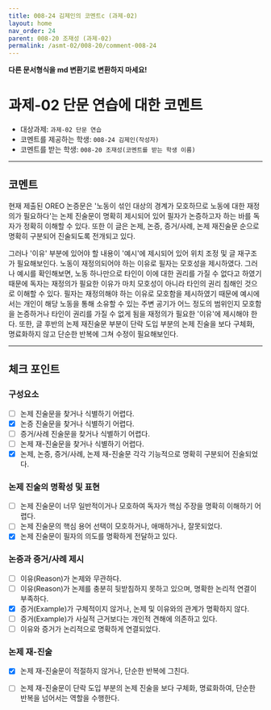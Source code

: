 ```yaml
---
title: 008-24 김제인의 코멘트c (과제-02)
layout: home
nav_order: 24
parent: 008-20 조재성 (과제-02)
permalink: /asmt-02/008-20/comment-008-24
---
```


**다른 문서형식을 md 변환기로 변환하지 마세요!**

# 과제-02 단문 연습에 대한 코멘트

- 대상과제: `과제-02 단문 연습`
- 코멘트를 제공하는 학생: `008-24 김제인(작성자)`
- 코멘트를 받는 학생: `008-20 조재성(코멘트를 받는 학생 이름)`

---

## 코멘트

현재 제출된 OREO 논증문은 '노동이 섞인 대상의 경계가 모호하므로 노동에 대한 재정의가 필요하다'는 논제 진술문이 명확히 제시되어 있어 필자가 논증하고자 하는 바를 독자가 정확히 이해할 수 있다. 또한 이 글은 논제, 논증, 증거/사례, 논제 재진술문 순으로 명확히 구분되어 진술되도록 전개되고 있다.

그러나 '이유' 부분에 있어야 할 내용이 '예시'에 제시되어 있어 위치 조정 및 글 재구조가 필요해보인다. 노동이 재정의되어야 하는 이유로 필자는 모호성을 제시하였다. 그러나 예시를 확인해보면, 노동 하나만으로 타인이 이에 대한 권리를 가질 수 없다고 하였기 때문에 독자는 재정의가 필요한 이유가 마치 모호성이 아니라 타인의 권리 침해인 것으로 이해할 수 있다. 필자는 재정의해야 하는 이유로 모호함을 제시하였기 때문에 예시에서는 개인이 해당 노동을 통해 소유할 수 있는 주변 공기가 어느 정도의 범위인지 모호함을 논증하거나 타인이 권리를 가질 수 없게 됨을 재정의가 필요한 '이유'에 제시해야 한다. 또한, 글 후반의 논제 재진술문 부분이 단락 도입 부분의 논제 진술을 보다 구체화, 명료화하지 않고 단순한 반복에 그쳐 수정이 필요해보인다.

---

## 체크 포인트

### **구성요소**

- [ ] 논제 진술문을 찾거나 식별하기 어렵다.
- [x] 논증 진술문을 찾거나 식별하기 어렵다.
- [ ] 증거/사례 진술문을 찾거나 식별하기 어렵다.
- [ ] 논제 재-진술문을 찾거나 식별하기 어렵다.
- [x] 논제, 논증, 증거/사례, 논제 재-진술문 각각 기능적으로 명확히 구분되어 진술되었다.

### **논제 진술의 명확성 및 표현**

- [ ] 논제 진술문이 너무 일반적이거나 모호하여 독자가 핵심 주장을 명확히 이해하기 어렵다.
- [ ] 논제 진술문의 핵심 용어 선택이 모호하거나, 애매하거나, 잘못되었다.
- [x] 논제 진술문이 필자의 의도를 명확하게 전달하고 있다.

### **논증과 증거/사례 제시**

- [ ] 이유(Reason)가 논제와 무관하다.
- [ ] 이유(Reason)가 논제를 충분히 뒷받침하지 못하고 있으며, 명확한 논리적 연결이 부족하다.
- [x] 증거(Example)가 구체적이지 않거나, 논제 및 이유와의 관계가 명확하지 않다.
- [ ] 증거(Example)가 사실적 근거보다는 개인적 견해에 의존하고 있다.
- [ ] 이유와 증거가 논리적으로 명확하게 연결되었다.

### **논제 재-진술**

- [x] 논제 재-진술문이 적절하지 않거나, 단순한 반복에 그친다.
- [ ] 논제 재-진술문이 단락 도입 부분의 논제 진술을 보다 구체화, 명료화하여, 단순한 반복을 넘어서는 역할을 수행한다.

